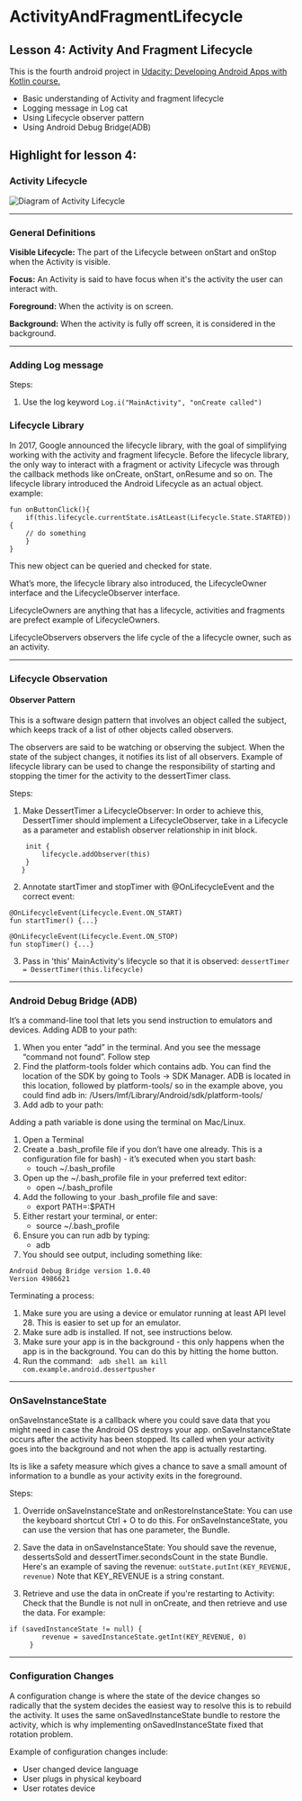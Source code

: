 # ActivityAndFragmentLifecycle
## Lesson 4: Activity And Fragment Lifecycle
This is the fourth android project in [Udacity: Developing Android Apps with Kotlin course.](https://classroom.udacity.com/courses/ud9012)
- Basic understanding of Activity and fragment lifecycle 
- Logging message in Log cat 
- Using Lifecycle observer pattern 
- Using Android Debug Bridge(ADB) 

## Highlight for lesson 4:
### Activity Lifecycle 
![Diagram of Activity Lifecycle](https://developer.android.com/codelabs/kotlin-android-training-lifecycles-logging/img/9be2255ff49e0af8.png)

----
### General Definitions
**Visible Lifecycle:** The part of the Lifecycle between onStart and onStop when the Activity is visible.

**Focus:** An Activity is said to have focus when it's the activity the user can interact with.

**Foreground:** When the activity is on screen.

**Background:** When the activity is fully off screen, it is considered in the background.

----
### Adding Log message 
Steps:
1. Use the log keyword
```Log.i("MainActivity", "onCreate called")```

### Lifecycle Library 
In 2017, Google announced the lifecycle library, with the goal of simplifying working with the activity and fragment lifecycle. 
Before the lifecycle library, the only way to interact with a fragment or activity Lifecycle was through the callback methods like onCreate, onStart, onResume and so on. The lifecycle library introduced the Android Lifecycle as an actual object. 
example:
```
fun onButtonClick(){
    if(this.lifecycle.currentState.isAtLeast(Lifecycle.State.STARTED)){
    // do something 
    }
}
```
This new object can be queried and checked for state. 

What’s more, the lifecycle library also introduced, the LifecycleOwner interface and the LifecycleObserver interface. 

LifecycleOwners are anything that has a lifecycle, activities and fragments are prefect example of LifecycleOwners.

LifecycleObservers observers the life cycle of the a lifecycle owner, such as an activity. 

----
### Lifecycle Observation 
#### Observer Pattern
This is a software design pattern that involves an object called the subject, which keeps track of a list of other objects called observers. 

The observers are said to be watching or observing the subject. When the state of the subject changes, it notifies its list of all observers. 
Example of lifecycle library can be used to change the responsibility of starting and stopping the timer for the activity to the dessertTimer class. 

Steps:
1. Make DessertTimer a LifecycleObserver:
In order to achieve this, DessertTimer should implement a LifecycleObserver, take in a Lifecycle as a parameter and establish observer relationship in init block.
```class DessertTimer(lifecycle: Lifecycle) : LifecycleObserver {
    init {
        lifecycle.addObserver(this)
    }
   }
```
2. Annotate startTimer and stopTimer with @OnLifecycleEvent and the correct event:
```
@OnLifecycleEvent(Lifecycle.Event.ON_START)
fun startTimer() {...}

@OnLifecycleEvent(Lifecycle.Event.ON_STOP)
fun stopTimer() {...}
```
3. Pass in 'this' MainActivity's lifecycle so that it is observed:
```dessertTimer = DessertTimer(this.lifecycle)```
----
### Android Debug Bridge (ADB)
It’s a command-line tool that lets you send instruction to emulators and devices. 
Adding ADB to your path:
1. When you enter “add” in the terminal. And you see the message “command not found”. Follow step 
2. Find the platform-tools folder which contains adb. 
You can find the location of the SDK by going to Tools -> SDK Manager. ADB is located in this location, followed by platform-tools/ so in the example above, you could find adb in:
/Users/lmf/Library/Android/sdk/platform-tools/
3. Add adb to your path:

Adding a path variable is done using the terminal on Mac/Linux.
1. Open a Terminal
2. Create a .bash_profile file if you don’t have one already. This is a configuration file for bash) - it’s executed when you start bash:
    * touch ~/.bash_profile
3. Open up the ~/.bash_profile file in your preferred text editor:
    * open ~/.bash_profile
4. Add the following to your .bash_profile file and save:
    * export PATH=<Path to platform-tools>:$PATH
5. Either restart your terminal, or enter:
    * source ~/.bash_profile
6. Ensure you can run adb by typing:
    * adb
7. You should see output, including something like:
``` 
Android Debug Bridge version 1.0.40
Version 4986621
```

Terminating a process:
1. Make sure you are using a device or emulator running at least API level 28. This is easier to set up for an emulator.
2. Make sure adb is installed. If not, see instructions below.
3. Make sure your app is in the background - this only happens when the app is in the background. You can do this by hitting the home button.
4. Run the command: 
``` adb shell am kill com.example.android.dessertpusher```
----
    
### OnSaveInstanceState
onSaveInstanceState is a callback where you could save data that you might need in case the Android OS destroys your app. 
onSaveInstanceState occurs after the activity has been stopped. Its called when your activity goes into the background and not when the app is actually restarting. 

Its is like a safety measure which gives a chance to save a small amount of information to a bundle as your activity exits in the foreground. 

Steps:
1. Override onSaveInstanceState and onRestoreInstanceState:
You can use the keyboard shortcut Ctrl + O to do this. For onSaveInstanceState, you can use the version that has one parameter, the Bundle.

2. Save the data in onSaveInstanceState:
You should save the revenue, dessertsSold and dessertTimer.secondsCount in the state Bundle. Here's an example of saving the revenue:
```outState.putInt(KEY_REVENUE, revenue)```
Note that KEY_REVENUE is a string constant.

3. Retrieve and use the data in onCreate if you're restarting to Activity: Check that the Bundle is not null in onCreate, and then retrieve and use the data. For example:
```
if (savedInstanceState != null) {
        revenue = savedInstanceState.getInt(KEY_REVENUE, 0)
     }
```
----
    
### Configuration Changes
A configuration change is where the state of the device changes so radically that the system decides the easiest way to resolve this is to rebuild the activity. It uses the same onSavedInstanceState bundle to restore the activity, which is why implementing onSavedInstanceState fixed that rotation problem. 

Example of configuration changes include:
- User changed device language
- User plugs in physical keyboard
- User rotates device 
